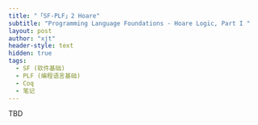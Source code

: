 ```yaml
---
title: "「SF-PLF」2 Hoare"
subtitle: "Programming Language Foundations - Hoare Logic, Part I "
layout: post
author: "xjt"
header-style: text
hidden: true
tags:
  - SF (软件基础)
  - PLF (编程语言基础)
  - Coq
  - 笔记
---
```


TBD
